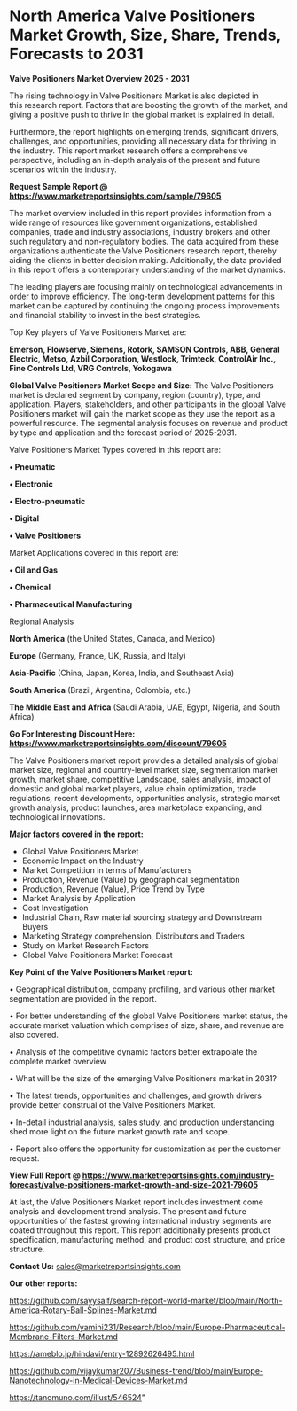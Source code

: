 # North America Valve Positioners Market Growth, Size, Share, Trends, Forecasts to 2031

<Strong> Valve Positioners Market Overview 2025 - 2031</strong>

The rising technology in Valve Positioners Market is also depicted in this research report. Factors that are boosting the growth of the market, and giving a positive push to thrive in the global market is explained in detail.

Furthermore, the report highlights on emerging trends, significant drivers, challenges, and opportunities, providing all necessary data for thriving in the industry. This report market research offers a comprehensive perspective, including an in-depth analysis of the present and future scenarios within the industry.

<strong>Request Sample Report @ <a href=https://www.marketreportsinsights.com/sample/79605>https://www.marketreportsinsights.com/sample/79605</a></strong>

The market overview included in this report provides information from a wide range of resources like government organizations, established companies, trade and industry associations, industry brokers and other such regulatory and non-regulatory bodies. The data acquired from these organizations authenticate the Valve Positioners research report, thereby aiding the clients in better decision making. Additionally, the data provided in this report offers a contemporary understanding of the market dynamics.

The leading players are focusing mainly on technological advancements in order to improve efficiency. The long-term development patterns for this market can be captured by continuing the ongoing process improvements and financial stability to invest in the best strategies.

Top Key players of Valve Positioners Market are:

<strong>Emerson, Flowserve, Siemens, Rotork, SAMSON Controls, ABB, General Electric, Metso, Azbil Corporation, Westlock, Trimteck, ControlAir Inc., Fine Controls Ltd, VRG Controls, Yokogawa</strong>

<strong><b>Global Valve Positioners Market Scope and Size:</b></strong>
The Valve Positioners market is declared segment by company, region (country), type, and application. Players, stakeholders, and other participants in the global Valve Positioners market will gain the market scope as they use the report as a powerful resource. The segmental analysis focuses on revenue and product by type and application and the forecast period of 2025-2031.

Valve Positioners Market Types covered in this report are:

<strong>• Pneumatic

• Electronic

• Electro-pneumatic

• Digital

• Valve Positioners</strong>

Market Applications covered in this report are:

<strong>• Oil and Gas

• Chemical

• Pharmaceutical Manufacturing</strong> 

Regional Analysis

<strong>North America</strong> (the United States, Canada, and Mexico)

<strong>Europe</strong> (Germany, France, UK, Russia, and Italy)

<strong>Asia-Pacific</strong> (China, Japan, Korea, India, and Southeast Asia)

<strong>South America</strong> (Brazil, Argentina, Colombia, etc.)

<strong>The Middle East and Africa</strong> (Saudi Arabia, UAE, Egypt, Nigeria, and South Africa)

<strong>Go For Interesting Discount Here: <a href=https://www.marketreportsinsights.com/discount/79605>https://www.marketreportsinsights.com/discount/79605</a></strong>

The Valve Positioners market report provides a detailed analysis of global market size, regional and country-level market size, segmentation market growth, market share, competitive Landscape, sales analysis, impact of domestic and global market players, value chain optimization, trade regulations, recent developments, opportunities analysis, strategic market growth analysis, product launches, area marketplace expanding, and technological innovations.

<strong><b>Major factors covered in the report:</b></strong>
<ul>
  <li>Global Valve Positioners Market </li>
  <li>Economic Impact on the Industry</li>
  <li>Market Competition in terms of Manufacturers</li>
  <li>Production, Revenue (Value) by geographical segmentation</li>
  <li>Production, Revenue (Value), Price Trend by Type</li>
  <li>Market Analysis by Application</li>
  <li>Cost Investigation</li>
  <li>Industrial Chain, Raw material sourcing strategy and Downstream Buyers</li>
  <li>Marketing Strategy comprehension, Distributors and Traders</li>
  <li>Study on Market Research Factors</li>
  <li>Global Valve Positioners Market Forecast</li>
</ul>

<strong><b>Key Point of the Valve Positioners Market report:</b></strong>

• Geographical distribution, company profiling, and various other market segmentation are provided in the report.

• For better understanding of the global Valve Positioners market status, the accurate market valuation which comprises of size, share, and revenue are also covered.

• Analysis of the competitive dynamic factors better extrapolate the complete market overview

• What will be the size of the emerging Valve Positioners market in 2031?

• The latest trends, opportunities and challenges, and growth drivers provide better construal of the Valve Positioners Market.

• In-detail industrial analysis, sales study, and production understanding shed more light on the future market growth rate and scope.

• Report also offers the opportunity for customization as per the customer request.

<strong><b>View Full Report @ <a href=https://www.marketreportsinsights.com/industry-forecast/valve-positioners-market-growth-and-size-2021-79605>https://www.marketreportsinsights.com/industry-forecast/valve-positioners-market-growth-and-size-2021-79605</a></b></strong>


At last, the Valve Positioners Market report includes investment come analysis and development trend analysis. The present and future opportunities of the fastest growing international industry segments are coated throughout this report. This report additionally presents product specification, manufacturing method, and product cost structure, and price structure.

<strong>Contact Us:</strong>
sales@marketreportsinsights.com

<strong>Our other reports:</strong>

<a href=https://github.com/sayysaif/search-report-world-market/blob/main/North-America-Rotary-Ball-Splines-Market.md>https://github.com/sayysaif/search-report-world-market/blob/main/North-America-Rotary-Ball-Splines-Market.md</a>

<a href=https://github.com/yamini231/Research/blob/main/Europe-Pharmaceutical-Membrane-Filters-Market.md>https://github.com/yamini231/Research/blob/main/Europe-Pharmaceutical-Membrane-Filters-Market.md</a>

<a href=https://ameblo.jp/hindavi/entry-12892626495.html>https://ameblo.jp/hindavi/entry-12892626495.html</a>

<a href=https://github.com/vijaykumar207/Business-trend/blob/main/Europe-Nanotechnology-in-Medical-Devices-Market.md>https://github.com/vijaykumar207/Business-trend/blob/main/Europe-Nanotechnology-in-Medical-Devices-Market.md</a>

<a href=https://tanomuno.com/illust/546524>https://tanomuno.com/illust/546524</a>"
